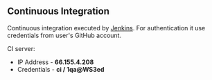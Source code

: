 
Continuous Integration
----------------------

Continuous integration executed by [Jenkins](http://66.155.4.208:8080/). 
For authentication it use credentials from user's GitHub account.

CI server:
  * IP Address - __66.155.4.208__
  * Credentials - __ci / 1qa@WS3ed__